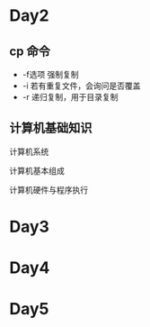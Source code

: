 # Day2

## cp 命令

- -f选项 强制复制
- -i 若有重复文件，会询问是否覆盖
- -r 递归复制，用于目录复制


## 计算机基础知识

计算机系统

计算机基本组成

计算机硬件与程序执行


# Day3

# Day4

# Day5
